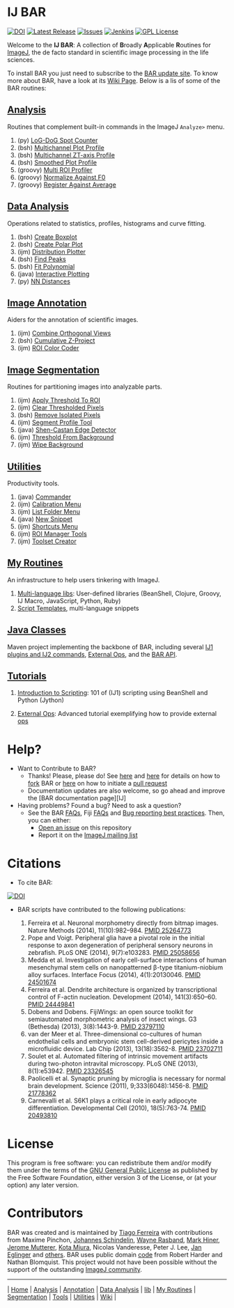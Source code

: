 # IJ BAR

[![DOI](https://zenodo.org/badge/4622/tferr/Scripts.svg)](https://zenodo.org/badge/latestdoi/4622/tferr/Scripts)
[![Latest Release](https://img.shields.io/github/release/tferr/Scripts.svg?style=flat-square)](https://github.com/tferr/Scripts/releases)
[![Issues](https://img.shields.io/github/issues/tferr/Scripts.svg?style=flat-square)](https://github.com/tferr/Scripts/issues)
[![Jenkins](http://img.shields.io/jenkins/s/http/jenkins.imagej.net/BAR.svg?style=flat-square)](http://jenkins.imagej.net/job/BAR)
[![GPL License](http://img.shields.io/badge/license-GPL-blue.svg?style=flat-square)](http://opensource.org/licenses/GPL-3.0)

Welcome to the **IJ BAR**: A collection of <b>B</b>roadly <b>A</b>pplicable <b>R</b>outines
for [ImageJ](http://imagej.net/), the de facto standard in scientific image processing in
the life sciences.

To install BAR you just need to subscribe to the
[BAR update site](http://imagej.net/BAR#Installation). To know more about BAR, have a look
at its [Wiki Page][Wiki]. Below is a lis of some of the BAR routines:


## [Analysis]
Routines that complement built-in commands in the ImageJ `Analyze>` menu.

1. (py) [LoG-DoG Spot Counter](./BAR/src/main/resources/scripts/BAR/Analysis#log-dog-spot-counter)
1. (bsh) [Multichannel Plot Profile](./BAR/src/main/resources/scripts/BAR/Analysis#multichannel-plot-profile)
1. (bsh) [Multichannel ZT-axis Profile](./BAR/src/main/resources/scripts/BAR/Analysis#multichannel-zt-axis-profile)
1. (bsh) [Smoothed Plot Profile](./BAR/src/main/resources/scripts/BAR/Analysis#smoothed-plot-profile)
1. (groovy) [Multi ROI Profiler](./BAR/src/main/resources/scripts/BAR/Analysis/Time_Series#multi-roi-profiler)
1. (groovy) [Normalize Against F0](./BAR/src/main/resources/scripts/BAR/Analysis/Time_Series#normalize-against-f0)
1. (groovy) [Register Against Average](./BAR/src/main/resources/scripts/BAR/Analysis/Time_Series#register-against-average)


## [Data Analysis]
Operations related to statistics, profiles, histograms and curve fitting.

1. (bsh) [Create Boxplot](./BAR/src/main/resources/scripts/BAR/Data_Analysis#create-boxplot)
1. (bsh) [Create Polar Plot](./BAR/src/main/resources/scripts/BAR/Data_Analysis#create-polar-plot)
1. (ijm) [Distribution Plotter](./BAR/src/main/resources/scripts/BAR/Data_Analysis#distribution-plotter)
1. (bsh) [Find Peaks](./BAR/src/main/resources/scripts/BAR/Data_Analysis#find-peaks)
1. (bsh) [Fit Polynomial](./BAR/src/main/resources/scripts/BAR/Data_Analysis#fit-polynomial)
1. (java) [Interactive Plotting](./BAR/src/main/resources/scripts/BAR/Data_Analysis#interactive-plotting)
1. (py) [NN Distances](./BAR/src/main/resources/scripts/BAR/Data_Analysis#nn-distances)


## [Image Annotation][Annotation]
Aiders for the annotation of scientific images.

1. (ijm) [Combine Orthogonal Views](./BAR/src/main/resources/scripts/BAR/Annotation#combine-orthogonal-views)
1. (bsh) [Cumulative Z-Project](./BAR/src/main/resources/scripts/BAR/Annotation#cumulative-z-project)
1. (ijm) [ROI Color Coder](./BAR/src/main/resources/scripts/BAR/Annotation#roi-color-coder)


## [Image Segmentation][Segmentation]
Routines for partitioning images into analyzable parts.

1. (ijm) [Apply Threshold To ROI](./BAR/src/main/resources/scripts/BAR/Segmentation#apply-threshold-to-roi)
1. (ijm) [Clear Thresholded Pixels](./BAR/src/main/resources/scripts/BAR/Segmentation#clear-thresholded-pixels)
1. (bsh) [Remove Isolated Pixels](./BAR/src/main/resources/scripts/BAR/Segmentation#remove-isolated-pixels)
1. (ijm) [Segment Profile Tool](./BAR/src/main/resources/scripts/BAR/Segmentation#segment-profile-tool)
1. (java) [Shen-Castan Edge Detector](./BAR/src/main/resources/scripts/BAR/Segmentation#shen-castan-edge-detector)
1. (ijm) [Threshold From Background](./BAR/src/main/resources/scripts/BAR/Segmentation#threshold-from-background)
1. (ijm) [Wipe Background](./BAR/src/main/resources/scripts/BAR/Segmentation#wipe-background)


## [Utilities]
Productivity tools.

1. (java) [Commander](./BAR/src/main/resources/scripts/BAR/Utilities#commander)
1. (ijm) [Calibration Menu](./BAR/src/main/resources/scripts/BAR/Utilities#install-productivity-menus)
1. (ijm) [List Folder Menu](./BAR/src/main/resources/scripts/BAR/Utilities#install-productivity-menus)
1. (java) [New Snippet](./BAR/src/main/resources/scripts/BAR/Utilities#new-snippet)
1. (ijm) [Shortcuts Menu](./BAR/src/main/resources/scripts/BAR/Utilities#install-productivity-menus)
1. (ijm) [ROI Manager Tools](./BAR/src/main/resources/scripts/BAR/Utilities#load-roi-manager-tools)
1. (ijm) [Toolset Creator](./BAR/src/main/resources/scripts/BAR/Utilities#create-toolset)


## [My Routines]
An infrastructure to help users tinkering with ImageJ.

1. [Multi-language libs](./BAR/src/main/resources/scripts/BAR/lib#lib):
   User-defined libraries (BeanShell, Clojure, Groovy, IJ Macro, JavaScript, Python, Ruby)
1. [Script Templates](./BAR/src/main/resources/script_templates), multi-language snippets


## [Java Classes]
Maven project implementing the backbone of BAR, including several [IJ1 plugins and IJ2
commands](./BAR#commands-and-plugins), [External Ops](./BAR#external-ops),
and the [BAR API](http://tferr.github.io/Scripts/apidocs/).


## [Tutorials]
1. [Introduction to Scripting](./BAR/src/main/resources/tutorials#tutorials):
   101 of (IJ1) scripting using BeanShell and Python (Jython)

1. [External Ops](./BAR#external-ops): Advanced tutorial exemplifying how to
   provide external [ops](http://imagej.net/ImageJ_Ops)


# Help?
 * Want to Contribute to BAR?
    * Thanks! Please, please do! See [here](https://guides.github.com/activities/contributing-to-open-source/)
    and [here](https://help.github.com/articles/fork-a-repo) for details on how to
    [fork](https://github.com/tferr/Scripts/fork) BAR or
    [here](https://help.github.com/articles/using-pull-requests) on how to initiate a
    [pull request](https://github.com/tferr/Scripts/pulls)
    * Documentation updates are also welcome, so go ahead and improve the [BAR documentation page][IJ]
 * Having problems? Found a bug? Need to ask a question?
    * See the BAR [FAQs](http://imagej.net/BAR#FAQ), Fiji [FAQs](http://imagej.net/Frequently_Asked_Questions)
    and [Bug reporting best practices](http://imagej.net/Bug_reporting_best_practices). Then, you can either:
      * [Open an issue](https://github.com/tferr/Scripts/issues) on this repository
      * Report it on the [ImageJ mailing list](http://imagej.nih.gov/ij/list.html)


# Citations

* To cite BAR:

[![DOI](https://zenodo.org/badge/8709403.svg)](https://zenodo.org/badge/latestdoi/8709403)

* BAR scripts have contributed to the following publications:

  1. Ferreira et al. Neuronal morphometry directly from bitmap images. Nature Methods (2014), 11(10):982–984. [PMID 25264773](http://www.ncbi.nlm.nih.gov/pubmed/25264773)
  1. Pope and Voigt. Peripheral glia have a pivotal role in the initial response to axon degeneration of peripheral sensory neurons in zebrafish. PLoS ONE (2014), 9(7):e103283. [PMID 25058656](http://www.ncbi.nlm.nih.gov/pubmed/25058656)
  1. Medda et al. Investigation of early cell-surface interactions of human mesenchymal stem cells on nanopatterned β-type titanium-niobium alloy surfaces. Interface Focus (2014), 4(1):20130046. [PMID 24501674](http://www.ncbi.nlm.nih.gov/pubmed/24501674)
  1. Ferreira et al. Dendrite architecture is organized by transcriptional control of F-actin nucleation. Development (2014), 141(3):650–60. [PMID 24449841](http://www.ncbi.nlm.nih.gov/pubmed/24449841)
  1. Dobens and Dobens. FijiWings: an open source toolkit for semiautomated morphometric analysis of insect wings. G3 (Bethesda) (2013), 3(8):1443-9. [PMID 23797110](http://www.ncbi.nlm.nih.gov/pubmed/23797110)
  1. van der Meer et al. Three-dimensional co-cultures of human endothelial cells and embryonic stem cell-derived pericytes inside a microfluidic device. Lab Chip (2013), 13(18):3562-8. [PMID 23702711](http://www.ncbi.nlm.nih.gov/pubmed/23702711)
  1. Soulet et al. Automated filtering of intrinsic movement artifacts during two-photon intravital microscopy. PLoS ONE (2013), 8(1):e53942. [PMID 23326545](http://www.ncbi.nlm.nih.gov/pubmed/23326545)
  1. Paolicelli et al. Synaptic pruning by microglia is necessary for normal brain development. Science (2011), 9;333(6048):1456-8. [PMID 21778362](http://www.ncbi.nlm.nih.gov/pubmed/21778362)
  1. Carnevalli et al. S6K1 plays a critical role in early adipocyte differentiation. Developmental Cell (2010), 18(5):763-74. [PMID 20493810](http://www.ncbi.nlm.nih.gov/pubmed/20493810)


# License
This program is free software: you can redistribute them and/or modify them under the terms of the
[GNU General Public License](http://www.gnu.org/licenses/gpl.txt) as published by the Free Software
Foundation, either version 3 of the License, or (at your option) any later version.


# Contributors
BAR was created and is maintained by [Tiago Ferreira](http://imagej.net/User:Tiago)
with contributions from Maxime Pinchon, [Johannes Schindelin](https://github.com/dscho),
[Wayne Rasband](http://imagej.nih.gov/ij/), [Mark Hiner](https://github.com/hinerm),
[Jerome Mutterer](https://github.com/mutterer), [Kota Miura](https://github.com/cmci),
Nicolas Vanderesse, Peter J. Lee, [Jan Eglinger](https://github.com/imagejan) and
[others](https://github.com/tferr/Scripts/graphs/contributors).
BAR uses public domain [code](./BAR/src/main/java/bar/FileDrop.java) from Robert Harder
and Nathan Blomquist. This project would not have been possible without the support of the
outstanding [ImageJ community](http://imagej.net/Mailing_Lists).


[Java Classes]: https://github.com/tferr/Scripts/tree/master/BAR
[Tutorials]: https://github.com/tferr/Scripts/tree/master/BAR/src/main/resources/tutorials



------
| [Home] | [Analysis] | [Annotation] | [Data Analysis] | [lib] | [My Routines] | [Segmentation] | [Tools] | [Utilities] | [Wiki] |

[Home]: https://github.com/tferr/Scripts
[Analysis]: https://github.com/tferr/Scripts/tree/master/BAR/src/main/resources/scripts/BAR/Analysis
[Annotation]: https://github.com/tferr/Scripts/tree/master/BAR/src/main/resources/scripts/BAR/Annotation
[Data Analysis]: https://github.com/tferr/Scripts/tree/master/BAR/src/main/resources/scripts/BAR/Data_Analysis
[lib]: https://github.com/tferr/Scripts/tree/master//BAR/src/main/resources/scripts/BAR/lib
[My Routines]: https://github.com/tferr/Scripts/tree/master/BAR/src/main/resources/scripts/BAR/My_Routines
[Segmentation]: https://github.com/tferr/Scripts/tree/master/BAR/src/main/resources/scripts/BAR/Segmentation
[Tools]: https://github.com/tferr/Scripts/tree/master//BAR/src/main/resources/scripts/BAR/tools
[Utilities]: https://github.com/tferr/Scripts/tree/master//BAR/src/main/resources/scripts/BAR/Utilities
[Wiki]: https://imagej.net/BAR
